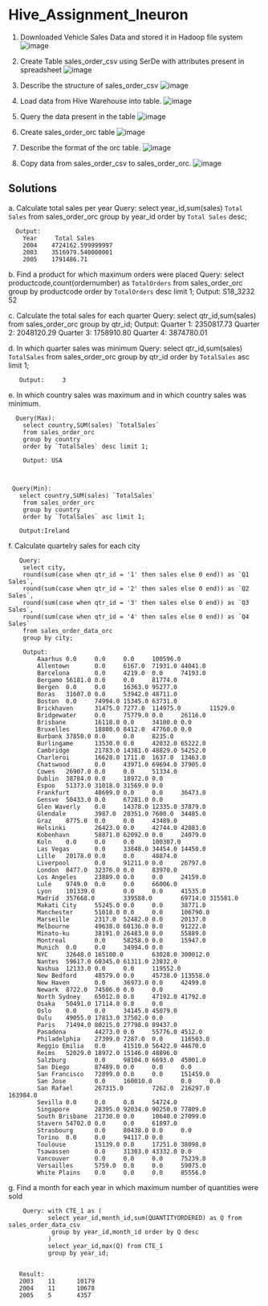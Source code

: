 # Hive_Assignment_Ineuron
1. Downloaded Vehicle Sales Data and stored it in Hadoop file system
    ![image](https://user-images.githubusercontent.com/36133568/194927084-2e57b1d8-3dda-4f7c-86b4-675c32a740c4.png)
2. Create Table sales_order_csv  using SerDe with attributes present in spreadsheet
   ![image](https://user-images.githubusercontent.com/36133568/194927117-8a4722f4-b879-4a3f-a7bd-dfb98bafda63.png)
3. Describe the structure of sales_order_csv
   ![image](https://user-images.githubusercontent.com/36133568/194927147-861cdeaf-baa6-4c1f-ac3b-53f6d190ee23.png)
4. Load data from Hive Warehouse into table.
   ![image](https://user-images.githubusercontent.com/36133568/194927195-01994178-3b4b-49fb-9c3b-8cecc0c4a47d.png)
5. Query the data present in the table
   ![image](https://user-images.githubusercontent.com/36133568/194927243-26c0feb0-c7d7-40f9-9dc0-5c2c1f7816a2.png)
6. Create sales_order_orc table
   ![image](https://user-images.githubusercontent.com/36133568/194927319-c6943a8f-c5b8-42d5-b623-6788ab6459cd.png)

7. Describe the format of the orc table.
    ![image](https://user-images.githubusercontent.com/36133568/194927393-c0adedf9-0d82-41a8-a23c-650b1a19870e.png)
8. Copy data from sales_order_csv to sales_order_orc.
   ![image](https://user-images.githubusercontent.com/36133568/194927427-35a1ae32-59a1-4753-820a-fb92b6f03a6a.png)

## Solutions
   a.	Calculate total sales per year
      Query:   select year_id,sum(sales) `Total Sales` from sales_order_orc  group by year_id 
                order by `Total Sales` desc;

      
      Output:
        Year     Total Sales
        2004    4724162.599999997
        2003    3516979.540000001
        2005    1791486.71
  b.	Find a product for which maximum orders were placed
      Query: select productcode,count(ordernumber) as `TotalOrders` 
             from sales_order_orc 
             group by productcode
             order by `TotalOrders` desc limit 1;
      Output:
       S18_3232        52
       
     

  c.	Calculate the total sales for each quarter
      Query: select qtr_id,sum(sales) from sales_order_orc
              group by qtr_id;
      Output: Quarter 1: 2350817.73
                Quarter 2: 2048120.29
                Quarter 3: 1758910.80
                Quarter 4: 3874780.01

     
  d.	In which quarter sales was minimum
      Query: 
       select qtr_id,sum(sales) `TotalSales` from sales_order_orc
       group by qtr_id
       order by `TotalSales` asc limit 1;
       
       Output:     3
       
       
       
       
  e.	In which country sales was maximum and in which country sales was minimum.
  
      Query(Max): 
        select country,SUM(sales) `TotalSales`
        from sales_order_orc
        group by country
        order by `TotalSales` desc limit 1;
        
        Output: USA
        
        
      
     Query(Min):
       select country,SUM(sales) `TotalSales`
        from sales_order_orc
        group by country
        order by `TotalSales` asc limit 1;
        
       Output:Ireland
       
   f.	Calculate quartelry sales for each city
   
       Query:
        select city,
        round(sum(case when qtr_id = '1' then sales else 0 end)) as `Q1 Sales`,
        round(sum(case when qtr_id = '2' then sales else 0 end)) as `Q2 Sales`,
        round(sum(case when qtr_id = '3' then sales else 0 end)) as `Q3 Sales`,
        round(sum(case when qtr_id = '4' then sales else 0 end)) as `Q4 Sales`
        from sales_order_data_orc
        group by city;
        
        Output:
            Aaarhus 0.0     0.0     0.0     100596.0
            Allentown       0.0     6167.0  71931.0 44041.0
            Barcelona       0.0     4219.0  0.0     74193.0
            Bergamo 56181.0 0.0     0.0     81774.0
            Bergen  0.0     0.0     16363.0 95277.0
            Boras   31607.0 0.0     53942.0 48711.0
            Boston  0.0     74994.0 15345.0 63731.0
            Brickhaven      31475.0 7277.0  114975.0        11529.0
            Bridgewater     0.0     75779.0 0.0     26116.0
            Brisbane        16118.0 0.0     34100.0 0.0
            Bruxelles       18800.0 8412.0  47760.0 0.0
            Burbank 37850.0 0.0     0.0     8235.0
            Burlingame      13530.0 0.0     42032.0 65222.0
            Cambridge       21783.0 14381.0 48829.0 54252.0
            Charleroi       16628.0 1711.0  1637.0  13463.0
            Chatswood       0.0     43971.0 69694.0 37905.0
            Cowes   26907.0 0.0     0.0     51334.0
            Dublin  38784.0 0.0     18972.0 0.0
            Espoo   51373.0 31018.0 31569.0 0.0
            Frankfurt       48699.0 0.0     0.0     36473.0
            Gensve  50433.0 0.0     67281.0 0.0
            Glen Waverly    0.0     14378.0 12335.0 37879.0
            Glendale        3987.0  20351.0 7600.0  34485.0
            Graz    8775.0  0.0     0.0     43489.0
            Helsinki        26423.0 0.0     42744.0 42083.0
            Kobenhavn       58871.0 62092.0 0.0     24079.0
            Koln    0.0     0.0     0.0     100307.0
            Las Vegas       0.0     33848.0 34454.0 14450.0
            Lille   20178.0 0.0     0.0     48874.0
            Liverpool       0.0     91211.0 0.0     26797.0
            London  8477.0  32376.0 0.0     83970.0
            Los Angeles     23889.0 0.0     0.0     24159.0
            Lule    9749.0  0.0     0.0     66006.0
            Lyon    101339.0        0.0     0.0     41535.0
            Madrid  357668.0        339588.0        69714.0 315581.0
            Makati City     55245.0 0.0     0.0     38771.0
            Manchester      51018.0 0.0     0.0     106790.0
            Marseille       2317.0  52482.0 0.0     20137.0
            Melbourne       49638.0 60136.0 0.0     91222.0
            Minato-ku       38191.0 26483.0 0.0     55889.0
            Montreal        0.0     58258.0 0.0     15947.0
            Munich  0.0     0.0     34994.0 0.0
            NYC     32648.0 165100.0        63028.0 300012.0
            Nantes  59617.0 60345.0 61311.0 23032.0
            Nashua  12133.0 0.0     0.0     119552.0
            New Bedford     48579.0 0.0     45738.0 113558.0
            New Haven       0.0     36973.0 0.0     42499.0
            Newark  8722.0  74506.0 0.0     0.0
            North Sydney    65012.0 0.0     47192.0 41792.0
            Osaka   50491.0 17114.0 0.0     0.0
            Oslo    0.0     0.0     34145.0 45079.0
            Oulu    49055.0 17813.0 37502.0 0.0
            Paris   71494.0 80215.0 27798.0 89437.0
            Pasadena        44273.0 0.0     55776.0 4512.0
            Philadelphia    27399.0 7287.0  0.0     116503.0
            Reggio Emilia   0.0     41510.0 56422.0 44670.0
            Reims   52029.0 18972.0 15146.0 48896.0
            Salzburg        0.0     98104.0 6693.0  45001.0
            San Diego       87489.0 0.0     0.0     0.0
            San Francisco   72899.0 0.0     0.0     151459.0
            San Jose        0.0     160010.0        0.0     0.0
            San Rafael      267315.0        7262.0  216297.0        163984.0
            Sevilla 0.0     0.0     0.0     54724.0
            Singapore       28395.0 92034.0 90250.0 77809.0
            South Brisbane  21730.0 0.0     10640.0 27099.0
            Stavern 54702.0 0.0     0.0     61897.0
            Strasbourg      0.0     80438.0 0.0     0.0
            Torino  0.0     0.0     94117.0 0.0
            Toulouse        15139.0 0.0     17251.0 38098.0
            Tsawassen       0.0     31303.0 43332.0 0.0
            Vancouver       0.0     0.0     0.0     75239.0
            Versailles      5759.0  0.0     0.0     59075.0
            White Plains    0.0     0.0     0.0     85556.0



   g.	Find a month for each year in which maximum number of quantities were sold
    
        Query: with CTE_1 as (
               select year_id,month_id,sum(QUANTITYORDERED) as Q from sales_order_data_csv
                group by year_id,month_id order by Q desc
               )
               select year_id,max(Q) from CTE_1
               group by year_id;
        

       Result:
       2003    11      10179
       2004    11      10678
       2005    5       4357
       




      
